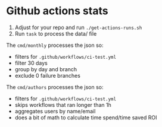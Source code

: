 # Github actions stats

1. Adjust for your repo and run `./get-actions-runs.sh`
2. Run `task` to process the data/ file

The `cmd/monthly` processes the json so:

- filters for `.github/workflows/ci-test.yml`
- filter 30 days
- group by day and branch
- exclude 0 failure branches

The `cmd/authors` processes the json so:

- filters for `.github/workflows/ci-test.yml`
- skips workflows that ran longer than 1h
- aggregates users by name/email
- does a bit of math to calculate time spend/time saved ROI
